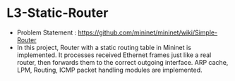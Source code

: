 L3-Static-Router
================
* Problem Statement : https://github.com/mininet/mininet/wiki/Simple-Router
* In this project, Router with a static routing table in Mininet is implemented. It processes received Ethernet frames just like a real router, then forwards them to the correct outgoing interface. 
ARP cache, LPM, Routing, ICMP packet handling modules are implemented.
